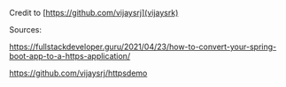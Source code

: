 Credit to [https://github.com/vijaysrj](vijaysrk) 

Sources:

https://fullstackdeveloper.guru/2021/04/23/how-to-convert-your-spring-boot-app-to-a-https-application/

https://github.com/vijaysrj/httpsdemo

